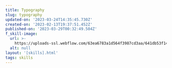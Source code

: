 ```yaml
---
title: Typography
slug: typography
updated-on: '2023-03-24T14:35:45.730Z'
created-on: '2023-02-13T19:37:51.452Z'
published-on: '2023-03-29T00:32:49.504Z'
f_skill-image:
  url: >-
    https://uploads-ssl.webflow.com/63ea6783a1d564f3987cd3aa/641db53f14f4490151bcfa45_Typography.png
  alt: null
layout: '[skills].html'
tags: skills
---
```



